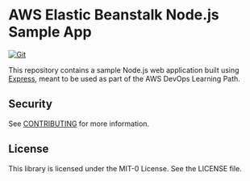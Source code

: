 # AWS Elastic Beanstalk Node.js Sample App

[![Git](https://app.soluble.cloud/api/v1/public/badges/beb4160f-0d95-4ff0-a326-aa77c92f5659.svg?orgId=562633970886)](https://app.soluble.cloud/repos/details/github.com/nighthawk4/aws-elastic-beanstalk-express-js-sample?orgId=562633970886)  

This repository contains a sample Node.js web application built using [Express](https://expressjs.com/), meant to be used as part of the AWS DevOps Learning Path.

## Security

See [CONTRIBUTING](CONTRIBUTING.md#security-issue-notifications) for more information.

## License

This library is licensed under the MIT-0 License. See the LICENSE file.

